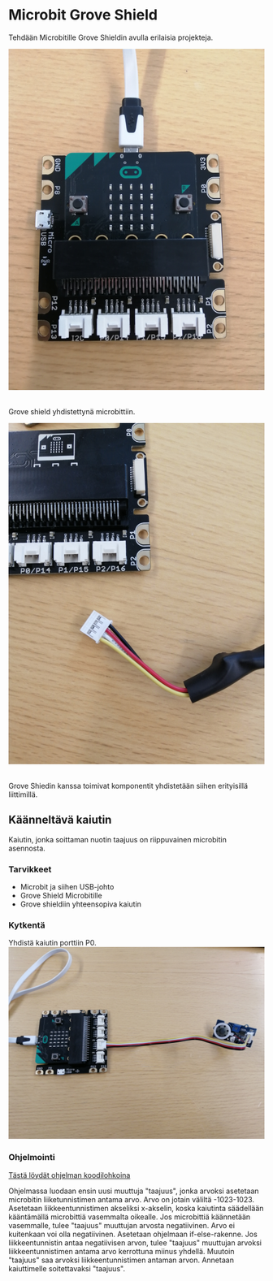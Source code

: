 # Microbit Grove Shield
Tehdään Microbitille Grove Shieldin avulla erilaisia projekteja.
&nbsp;

![Grove shield](grove.jpg)
&nbsp;

Grove shield yhdistettynä microbittiin.


![liitäntä](liitanta.jpg)
&nbsp;

Grove Shiedin kanssa toimivat komponentit yhdistetään siihen erityisillä liittimillä.


## Käänneltävä kaiutin
Kaiutin, jonka soittaman nuotin taajuus on riippuvainen microbitin asennosta.
### Tarvikkeet
- Microbit ja siihen USB-johto
- Grove Shield Microbitille
- Grove shieldiin yhteensopiva kaiutin

### Kytkentä
Yhdistä kaiutin porttiin P0.
![grovekaiutin](grovekaiutin.jpg)

### Ohjelmointi
[Tästä löydät ohjelman koodilohkoina](https://makecode.microbit.org/_f3bX77hg0bkv)

Ohjelmassa luodaan ensin uusi muuttuja "taajuus", jonka arvoksi asetetaan microbitin liiketunnistimen antama arvo. Arvo on jotain väliltä -1023-1023. Asetetaan liikkeentunnistimen akseliksi x-akselin, koska kaiutinta säädellään kääntämällä microbittiä vasemmalta oikealle. Jos microbittiä käännetään vasemmalle, tulee "taajuus" muuttujan arvosta negatiivinen. Arvo ei kuitenkaan voi olla negatiivinen. Asetetaan ohjelmaan if-else-rakenne. Jos liikkeentunnistin antaa negatiivisen arvon, tulee "taajuus" muuttujan arvoksi liikkeentunnistimen antama arvo kerrottuna miinus yhdellä. Muutoin "taajuus" saa arvoksi liikkeentunnistimen antaman arvon. Annetaan kaiuttimelle soitettavaksi "taajuus".